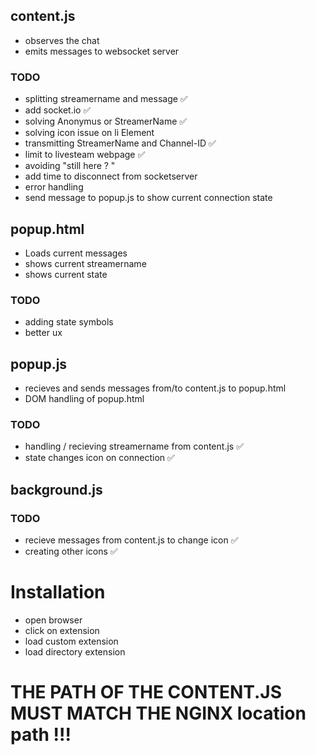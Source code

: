 ## content.js

- observes the chat
- emits messages to websocket server

### TODO

- splitting streamername and message ✅
- add socket.io ✅
- solving Anonymus or StreamerName ✅
- solving icon issue on li Element
- transmitting StreamerName and Channel-ID ✅
- limit to livesteam webpage ✅
- avoiding "still here ? "
- add time to disconnect from socketserver
- error handling
- send message to popup.js to show current connection state

## popup.html

- Loads current messages
- shows current streamername
- shows current state

### TODO

- adding state symbols
- better ux

## popup.js

- recieves and sends messages from/to content.js to popup.html
- DOM handling of popup.html

### TODO

- handling / recieving streamername from content.js ✅
- state changes icon on connection ✅

## background.js

### TODO

- recieve messages from content.js to change icon ✅
- creating other icons ✅

# Installation

- open browser
- click on extension
- load custom extension
- load directory extension

# THE PATH OF THE CONTENT.JS MUST MATCH THE NGINX location path !!!
